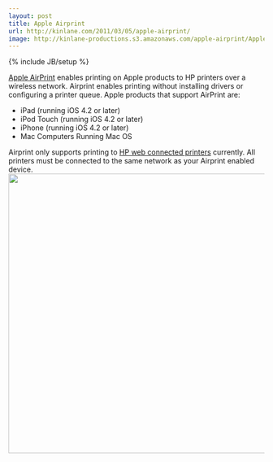 ```yaml
---
layout: post
title: Apple Airprint
url: http://kinlane.com/2011/03/05/apple-airprint/
image: http://kinlane-productions.s3.amazonaws.com/apple-airprint/Apple-Airprint-Overview.png
---
```

{% include JB/setup %}
<p>
     <a title="Apple Airprint" href="http://support.apple.com/kb/ht4356">Apple AirPrint</a> enables printing on Apple products to HP printers over a wireless network. Airprint enables printing without installing drivers or configuring a printer queue. Apple products that support AirPrint are:
</p>
<ul class="mainlist">
     <li>iPad (running iOS 4.2 or later)
     </li>
     <li>iPod Touch (running iOS 4.2 or later)
     </li>
     <li>iPhone (running iOS 4.2 or later)
     </li>
     <li>Mac Computers Running Mac OS
     </li>
</ul>
<p>
     Airprint only supports printing to <a title="HP Web Connected Printers" href="http://h30495.www3.hp.com/about/printers">HP web connected printers</a> currently. All printers must be connected to the same network as your Airprint enabled device. <a href="http://kinlane-productions.s3.amazonaws.com/apple-airprint/Apple-Airprint-Overview.pn" target="_blank"><img class="aligncenter" src="http://kinlane-productions.s3.amazonaws.com/apple-airprint/Apple-Airprint-Overview.png" alt="" width="550" /></a>
</p>